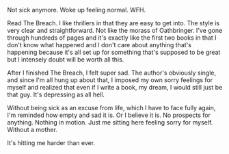 Not sick anymore. Woke up feeling normal. WFH.

Read The Breach. I like thrillers in that they are easy to get into. The style is very clear and straightforward. Not like the morass of Oathbringer. I've gone through hundreds of pages and it's exactly like the first two books in that I don't know what happened and I don't care about anything that's happening because it's all set up for something that's supposed to be great but I intensely doubt will be worth all this.

After I finished The Breach, I felt super sad. The author's obviously single, and since I'm all hung up about that, I imposed my own sorry feelings for myself and realized that even if I write a book, my dream, I would still just be that guy. It's depressing as all hell.

Without being sick as an excuse from life, which I have to face fully again, I'm reminded how empty and sad it is. Or I believe it is. No prospects for anything. Nothing in motion. Just me sitting here feeling sorry for myself. Without a mother.

It's hitting me harder than ever.
